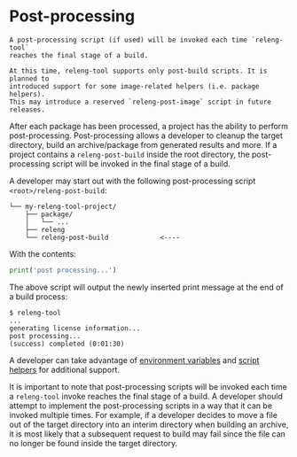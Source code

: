 # Post-processing

```{warning}
A post-processing script (if used) will be invoked each time `releng-tool`
reaches the final stage of a build.
```

```{admonition} Prospect
At this time, releng-tool supports only post-build scripts. It is planned to
introduced support for some image-related helpers (i.e. package helpers).
This may introduce a reserved `releng-post-image` script in future releases.
```

After each package has been processed, a project has the ability to perform
post-processing. Post-processing allows a developer to cleanup the target
directory, build an archive/package from generated results and more. If a
project contains a `releng-post-build` inside the root directory, the
post-processing script will be invoked in the final stage of a build.

A developer may start out with the following post-processing script
`<root>/releng-post-build`:

```
└── my-releng-tool-project/
    ├── package/
    │   └── ...
    ├── releng
    └── releng-post-build             <----
```

With the contents:

```python
print('post processing...')
```

The above script will output the newly inserted print message at the end
of a build process:

```shell-session
$ releng-tool
...
generating license information...
post processing...
(success) completed (0:01:30)
```

A developer can take advantage of [environment variables](environment) and
[script helpers](script-helpers) for additional support.

It is important to note that post-processing scripts will be invoked each
time a `releng-tool` invoke reaches the final stage of a build. A developer
should attempt to implement the post-processing scripts in a way that it can
be invoked multiple times. For example, if a developer decides to move a
file out of the target directory into an interim directory when building
an archive, it is most likely that a subsequent request to build may fail
since the file can no longer be found inside the target directory.
